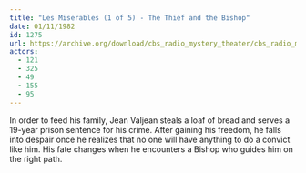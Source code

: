```yaml
---
title: "Les Miserables (1 of 5) - The Thief and the Bishop"
date: 01/11/1982
id: 1275
url: https://archive.org/download/cbs_radio_mystery_theater/cbs_radio_mystery_theater-1251-1300.zip/cbs_radio_mystery_theater-1251-1300%2Fcbsrmt_1275_les_miserables_1_of_5_the_thief_and_the_bishop.mp3
actors:
  - 121
  - 325
  - 49
  - 155
  - 95
---
```

In order to feed his family, Jean Valjean steals a loaf of bread and serves a 19-year prison sentence for his crime. After gaining his freedom, he falls into despair once he realizes that no one will have anything to do a convict like him. His fate changes when he encounters a Bishop who guides him on the right path.